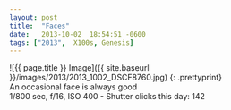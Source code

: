 ```yaml
---
layout: post
title:  "Faces"
date:   2013-10-02  18:54:51 -0600
tags: ["2013",  X100s, Genesis]
---
```

![{{ page.title }} Image]({{ site.baseurl }}/images/2013/2013_1002_DSCF8760.jpg)
{: .prettyprint}  
An occasional face is always good  
1/800 sec, f/16, ISO 400 - Shutter clicks this day: 142